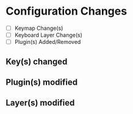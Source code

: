 # Configuration Changes
<!-- Overview of what changed. -->

- [ ] Keymap Change(s)
- [ ] Keyboard Layer Change(s)
- [ ] Plugin(s) Added/Removed

## Key(s) changed
<!-- Which keys changed? EG: `X` key(s) changed to `Y` key(s) for <action> -->

## Plugin(s) modified
<!-- Did we remove or add any plugins? What about settings? -->

## Layer(s) modified
<!-- Did we remove or add any Layers for Keyboard configurations? -->
